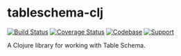 # tableschema-clj

[![Build Status](https://travis-ci.org/frictionlessdata/tableschema-clj.svg?branch=master)](https://travis-ci.org/frictionlessdata/tableschema-clj)
[![Coverage Status](https://coveralls.io/repos/github/frictionlessdata/tableschema-clj/badge.svg?branch=master)](https://coveralls.io/github/frictionlessdata/tableschema-clj?branch=master)
[![Codebase](https://img.shields.io/badge/codebase-github-brightgreen)](https://github.com/frictionlessdata/tableschema-clj)
[![Support](https://img.shields.io/badge/support-discord-brightgreen)](https://discordapp.com/invite/Sewv6av)

A Clojure library for working with Table Schema.
